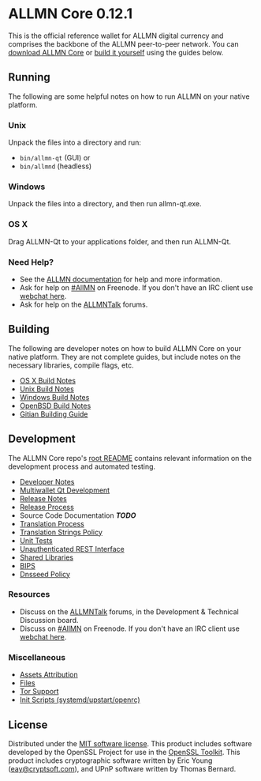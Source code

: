 ALLMN Core 0.12.1
=====================

This is the official reference wallet for ALLMN digital currency and comprises the backbone of the ALLMN peer-to-peer network. You can [download ALLMN Core](https://www.mixair.info/downloads/) or [build it yourself](#building) using the guides below.

Running
---------------------
The following are some helpful notes on how to run ALLMN on your native platform.

### Unix

Unpack the files into a directory and run:

- `bin/allmn-qt` (GUI) or
- `bin/allmnd` (headless)

### Windows

Unpack the files into a directory, and then run allmn-qt.exe.

### OS X

Drag ALLMN-Qt to your applications folder, and then run ALLMN-Qt.

### Need Help?

* See the [ALLMN documentation](https://AllMN.atlassian.net/wiki/display/DOC)
for help and more information.
* Ask for help on [#AllMN](http://webchat.freenode.net?channels=AllMN) on Freenode. If you don't have an IRC client use [webchat here](http://webchat.freenode.net?channels=AllMN).
* Ask for help on the [ALLMNTalk](https://bitcointalk.org/) forums.

Building
---------------------
The following are developer notes on how to build ALLMN Core on your native platform. They are not complete guides, but include notes on the necessary libraries, compile flags, etc.

- [OS X Build Notes](build-osx.md)
- [Unix Build Notes](build-unix.md)
- [Windows Build Notes](build-windows.md)
- [OpenBSD Build Notes](build-openbsd.md)
- [Gitian Building Guide](gitian-building.md)

Development
---------------------
The ALLMN Core repo's [root README](/README.md) contains relevant information on the development process and automated testing.

- [Developer Notes](developer-notes.md)
- [Multiwallet Qt Development](multiwallet-qt.md)
- [Release Notes](release-notes.md)
- [Release Process](release-process.md)
- Source Code Documentation ***TODO***
- [Translation Process](translation_process.md)
- [Translation Strings Policy](translation_strings_policy.md)
- [Unit Tests](unit-tests.md)
- [Unauthenticated REST Interface](REST-interface.md)
- [Shared Libraries](shared-libraries.md)
- [BIPS](bips.md)
- [Dnsseed Policy](dnsseed-policy.md)

### Resources
* Discuss on the [ALLMNTalk](https://allmntalk.org/) forums, in the Development & Technical Discussion board.
* Discuss on [#AllMN](http://webchat.freenode.net/?channels=AllMN) on Freenode. If you don't have an IRC client use [webchat here](http://webchat.freenode.net/?channels=AllMN).

### Miscellaneous
- [Assets Attribution](assets-attribution.md)
- [Files](files.md)
- [Tor Support](tor.md)
- [Init Scripts (systemd/upstart/openrc)](init.md)

License
---------------------
Distributed under the [MIT software license](http://www.opensource.org/licenses/mit-license.php).
This product includes software developed by the OpenSSL Project for use in the [OpenSSL Toolkit](https://www.openssl.org/). This product includes
cryptographic software written by Eric Young ([eay@cryptsoft.com](mailto:eay@cryptsoft.com)), and UPnP software written by Thomas Bernard.
